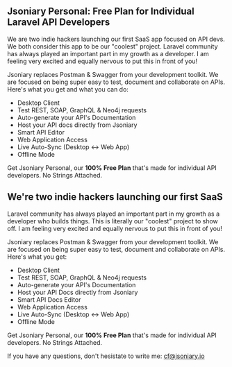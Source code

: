 ## Jsoniary Personal: Free Plan for Individual Laravel API Developers

We are two indie hackers launching our first SaaS app focused on API devs. We both consider this app to be our "coolest" project. Laravel community has always played an important part in my growth as a developer. I am feeling very excited and equally nervous to put this in front of you!

Jsoniary replaces Postman & Swagger from your development toolkit. We are focused on being super easy to test, document and collaborate on APIs. Here's what you get and what you can do:

- Desktop Client
- Test REST, SOAP, GraphQL & Neo4j requests
- Auto-generate your API's Documentation
- Host your API docs directly from Jsoniary
- Smart API Editor
- Web Application Access
- Live Auto-Sync (Desktop <-> Web App)
- Offline Mode

Get Jsoniary Personal, our **100% Free Plan** that's made for individual API developers. No Strings Attached.




## We're two indie hackers launching our first SaaS

Laravel community has always played an important part in my growth as a developer who builds things. This is literally our "coolest" project to show off. I am feeling very excited and equally nervous to put this in front of you!

Jsoniary replaces Postman & Swagger from your development toolkit. We are focused on being super easy to test, document and collaborate on APIs. Here's what you get:

- Desktop Client
- Test REST, SOAP, GraphQL & Neo4j requests
- Auto-generate your API's Documentation
- Host your API Docs directly from Jsoniary
- Smart API Docs Editor
- Web Application Access
- Live Auto-Sync (Desktop <-> Web App)
- Offline Mode

Get Jsoniary Personal, our **100% Free Plan** that's made for individual API developers. No Strings Attached.

If you have any questions, don't hesistate to write me: [cf@jsoniary.io](mailto:cf@jsoniary.io)
